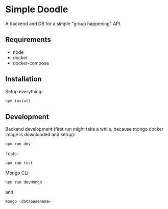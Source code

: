 # Simple Doodle

A backend and DB for a simple "group happening" API.

## Requirements

- node
- docker
- docker-compose

## Installation

Setup everything:
```bash
npm install
```

## Development

Backend development (first run might take a while, because mongo docker image is downloaded and setup):
```bash
npm run dev
```

Tests:
```bash
npm run test
```

Mongo CLI:
```bash
npm run devMongo
```
and
```bash
mongo <databasename>
```